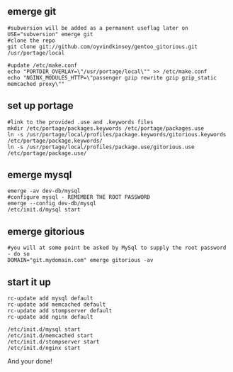 emerge git
---------

    #subversion will be added as a permanent useflag later on
    USE="subversion" emerge git
    #clone the repo
    git clone git://github.com/oyvindkinsey/gentoo_gitorious.git /usr/portage/local

    #update /etc/make.conf
    echo "PORTDIR_OVERLAY=\"/usr/portage/local\"" >> /etc/make.conf
    echo "NGINX_MODULES_HTTP=\"passenger gzip rewrite gzip gzip_static memcached proxy\""

set up portage
-------------
    
    #link to the provided .use and .keywords files
    mkdir /etc/portage/packages.keywords /etc/portage/packages.use
    ln -s /usr/portage/local/profiles/package.keywords/gitorious.keywords /etc/portage/package.keywords/
    ln -s /usr/portage/local/profiles/package.use/gitorious.use /etc/portage/package.use/

emerge mysql
------------

    emerge -av dev-db/mysql
    #configure mysql - REMEMBER THE ROOT PASSWORD
    emerge --config dev-db/mysql
    /etc/init.d/mysql start

emerge gitorious
----------------
    #you will at some point be asked by MySql to supply the root password - do so
    DOMAIN="git.mydomain.com" emerge gitorious -av

start it up
-----------
    
    rc-update add mysql default
    rc-update add memcached default
    rc-update add stompserver default
    rc-update add nginx default

    /etc/init.d/mysql start
    /etc/init.d/memcached start
    /etc/init.d/stompserver start
    /etc/init.d/nginx start


And your done!
